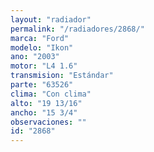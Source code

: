 ```yaml
---
layout: "radiador"
permalink: "/radiadores/2868/"
marca: "Ford"
modelo: "Ikon"
ano: "2003"
motor: "L4 1.6"
transmision: "Estándar"
parte: "63526"
clima: "Con clima"
alto: "19 13/16"
ancho: "15 3/4"
observaciones: ""
id: "2868"
---
```


